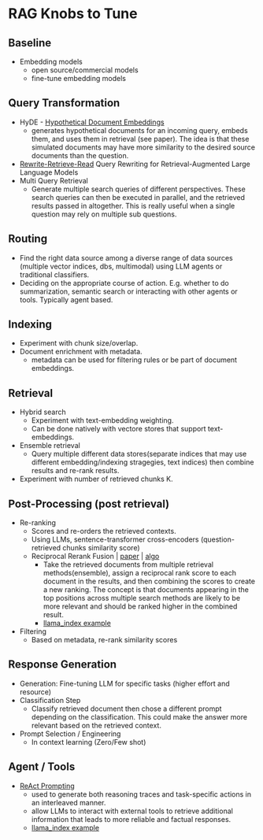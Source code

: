 # RAG Knobs to Tune

## Baseline
- Embedding models
    - open source/commercial models
    - fine-tune embedding models

## Query Transformation
- HyDE - [Hypothetical Document Embeddings](https://boston.lti.cs.cmu.edu/luyug/HyDE/HyDE.pdf)
    - generates hypothetical documents for an incoming query, embeds them, and uses them in retrieval (see paper). The idea is that these simulated documents may have more similarity to the desired source documents than the question.
- [Rewrite-Retrieve-Read](https://arxiv.org/pdf/2305.14283.pdf) Query Rewriting for Retrieval-Augmented Large Language Models
- Multi Query Retrieval
    - Generate multiple search queries of different perspectives. These search queries can then be executed in parallel, and the retrieved results passed in altogether. This is really useful when a single question may rely on multiple sub questions.

## Routing
- Find the right data source among a diverse range of data sources (multiple vector indices, dbs, multimodal) using LLM agents or traditional classifiers.
- Deciding on the appropriate course of action. E.g. whether to do summarization, semantic search or interacting with other agents or tools. Typically agent based.

## Indexing
- Experiment with chunk size/overlap.
- Document enrichment with metadata.
    - metadata can be used for filtering rules or be part of document embeddings.

## Retrieval
- Hybrid search
    - Experiment with text-embedding weighting.
    - Can be done natively with vectore stores that support text-embeddings.
- Ensemble retrieval 
    - Query multiple different data stores(separate indices that may use different embedding/indexing stragegies, text indices) then combine results and re-rank results.
- Experiment with number of retrieved chunks K.

## Post-Processing (post retrieval)
- Re-ranking
    - Scores and re-orders the retrieved contexts.
    - Using LLMs, sentence-transformer cross-encoders (question-retrieved chunks similarity score)
    - Reciprocal Rerank Fusion | [paper](https://plg.uwaterloo.ca/~gvcormac/cormacksigir09-rrf.pdf) | [algo](https://github.com/Raudaschl/rag-fusion/blob/master/main.py)
        - Take the retrieved documents from multiple retrieval methods(ensemble), assign a reciprocal rank score to each document in the results, and then combining the scores to create a new ranking. The concept is that documents appearing in the top positions across multiple search methods are likely to be more relevant and should be ranked higher in the combined result.
        - [llama_index example](https://docs.llamaindex.ai/en/stable/examples/retrievers/reciprocal_rerank_fusion.html)
- Filtering
    - Based on metadata, re-rank similarity scores

## Response Generation 
- Generation: Fine-tuning LLM for specific tasks (higher effort and resource)
- Classification Step
    - Classify retrieved document then chose a different prompt depending on the classification. This could make the answer more relevant based on the retrieved context.
- Prompt Selection / Engineering
    - In context learning (Zero/Few shot)

## Agent / Tools
- [ReAct Prompting](https://arxiv.org/abs/2210.03629)
    - used to generate both reasoning traces and task-specific actions in an interleaved manner.
    - allow LLMs to interact with external tools to retrieve additional information that leads to more reliable and factual responses.
    - [llama_index example](https://docs.llamaindex.ai/en/stable/examples/agent/react_agent_with_query_engine.html)